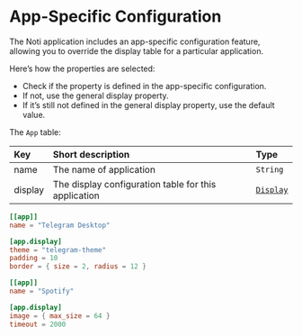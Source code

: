 # App-Specific Configuration

The Noti application includes an app-specific configuration feature, allowing you to override the display table for a particular application.

Here’s how the properties are selected:

- Check if the property is defined in the app-specific configuration.
- If not, use the general display property.
- If it’s still not defined in the general display property, use the default value.

The `App` table:

| Key     | Short description                                    | Type                                   |
| :------ | :--------------------------------------------------- | :------------------------------------- |
| name    | The name of application                              | `String`                               |
| display | The display configuration table for this application | [`Display`](#36-display-configuration) |

```toml
[[app]]
name = "Telegram Desktop"

[app.display]
theme = "telegram-theme"
padding = 10
border = { size = 2, radius = 12 }

[[app]]
name = "Spotify"

[app.display]
image = { max_size = 64 }
timeout = 2000
```

